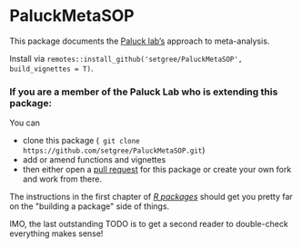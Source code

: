 # PaluckMetaSOP

This package documents the [Paluck lab’s](http://www.betsylevypaluck.com/)
approach to meta-analysis.

Install via 
`remotes::install_github('setgree/PaluckMetaSOP', build_vignettes = T)`.

### If you are a member of the Paluck Lab who is extending this package:
You can 
* clone this package (` git clone https://github.com/setgree/PaluckMetaSOP.git`)
* add or amend functions and vignettes 
* then either open a [pull request](https://docs.github.com/en/pull-requests/collaborating-with-pull-requests/proposing-changes-to-your-work-with-pull-requests/creating-a-pull-request) for this package or create your own fork and work from there. 

The instructions in the first chapter of [*R
packages*](https://r-pkgs.org/) should get you pretty far on the "building a package" side of things.

IMO, the last outstanding TODO is to get a second reader to double-check everything makes sense!
